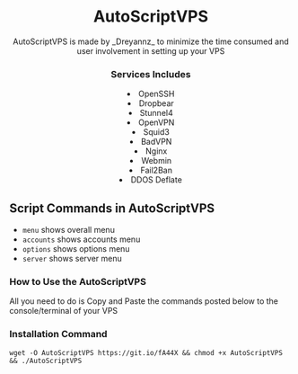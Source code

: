 <h1 align="center">AutoScriptVPS</h1>

<p align="center">AutoScriptVPS is made by _Dreyannz_ to minimize the time consumed and user involvement in setting up your VPS</p>

<h3 align="center">Services Includes</h3>
<li align="center">OpenSSH</li>
<li align="center">Dropbear</li>
<li align="center">Stunnel4</li>
<li align="center">OpenVPN</li>
<li align="center">Squid3</li>
<li align="center">BadVPN</li>
<li align="center">Nginx</li>
<li align="center">Webmin</li>
<li align="center">Fail2Ban</li>
<li align="center">DDOS Deflate</li>


## Script Commands in AutoScriptVPS

* `menu`  shows overall menu
* `accounts`  shows accounts menu
* `options` shows options menu
* `server` shows server menu

### How to Use the AutoScriptVPS

All you need to do is Copy and Paste the commands posted below to the console/terminal of your VPS

### Installation Command

```
wget -O AutoScriptVPS https://git.io/fA44X && chmod +x AutoScriptVPS && ./AutoScriptVPS
```


